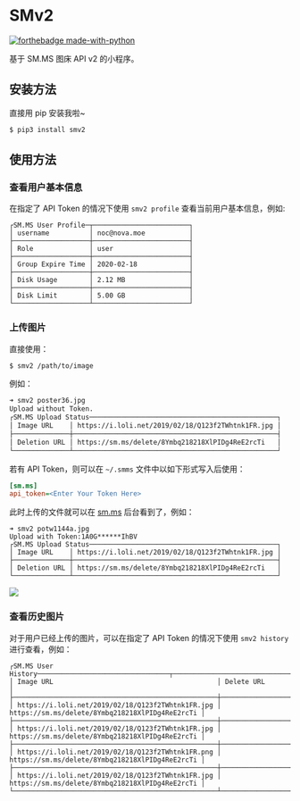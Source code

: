 # SMv2

[![forthebadge made-with-python](http://ForTheBadge.com/images/badges/made-with-python.svg)](https://www.python.org/)

基于 SM.MS 图床 API v2 的小程序。

## 安装方法

直接用 pip 安装我啦~

```bash
$ pip3 install smv2
```

## 使用方法

### 查看用户基本信息

在指定了 API Token 的情况下使用 `smv2 profile` 查看当前用户基本信息，例如:

```
┌SM.MS User Profile─┬────────────────────────┐
│ username          │ noc@nova.moe           │
├───────────────────┼────────────────────────┤
│ Role              │ user                   │
├───────────────────┼────────────────────────┤
│ Group Expire Time │ 2020-02-18             │
├───────────────────┼────────────────────────┤
│ Disk Usage        │ 2.12 MB                │
├───────────────────┼────────────────────────┤
│ Disk Limit        │ 5.00 GB                │
└───────────────────┴────────────────────────┘
```

### 上传图片

直接使用：

```bash
$ smv2 /path/to/image
```
例如：
```bash
➜ smv2 poster36.jpg
Upload without Token.
┌SM.MS Upload Status───────────────────────────────────────────────┐
│ Image URL    │ https://i.loli.net/2019/02/18/Q123f2TWhtnk1FR.jpg │
├──────────────┼───────────────────────────────────────────────────┤
│ Deletion URL │ https://sm.ms/delete/8Ymbq218218XlPIDg4ReE2rcTi   │
└──────────────┴───────────────────────────────────────────────────┘
```

若有 API Token，则可以在 `~/.smms` 文件中以如下形式写入后使用：

```ini
[sm.ms]
api_token=<Enter Your Token Here>
```

此时上传的文件就可以在 [sm.ms](https://sm.ms) 后台看到了，例如：

```
➜ smv2 potw1144a.jpg
Upload with Token:1A0G******IhBV
┌SM.MS Upload Status───────────────────────────────────────────────┐
│ Image URL    │ https://i.loli.net/2019/02/18/Q123f2TWhtnk1FR.jpg │
├──────────────┼───────────────────────────────────────────────────┤
│ Deletion URL │ https://sm.ms/delete/8Ymbq218218XlPIDg4ReE2rcTi   │
└──────────────┴───────────────────────────────────────────────────┘

```

![](https://i.loli.net/2019/08/04/3e8R1IAT4zsOlVu.png)

### 查看历史图片

对于用户已经上传的图片，可以在指定了 API Token 的情况下使用 `smv2 history` 进行查看，例如：

```
┌SM.MS User History─────────────────────────────────┬─────────────────────────────────────────────────┐
│ Image URL                                         │ Delete URL                                      │
├───────────────────────────────────────────────────┼─────────────────────────────────────────────────┤
│ https://i.loli.net/2019/02/18/Q123f2TWhtnk1FR.jpg │ https://sm.ms/delete/8Ymbq218218XlPIDg4ReE2rcTi │
├───────────────────────────────────────────────────┼─────────────────────────────────────────────────┤
│ https://i.loli.net/2019/02/18/Q123f2TWhtnk1FR.jpg │ https://sm.ms/delete/8Ymbq218218XlPIDg4ReE2rcTi │
├───────────────────────────────────────────────────┼─────────────────────────────────────────────────┤
│ https://i.loli.net/2019/02/18/Q123f2TWhtnk1FR.png │ https://sm.ms/delete/8Ymbq218218XlPIDg4ReE2rcTi │
├───────────────────────────────────────────────────┼─────────────────────────────────────────────────┤
│ https://i.loli.net/2019/02/18/Q123f2TWhtnk1FR.jpg │ https://sm.ms/delete/8Ymbq218218XlPIDg4ReE2rcTi │
└───────────────────────────────────────────────────┴─────────────────────────────────────────────────┘
```
